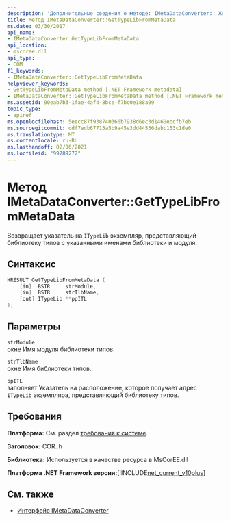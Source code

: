 ```yaml
---
description: 'Дополнительные сведения о методе: IMetaDataConverter:: Жеттипелибфромметадата'
title: Метод IMetaDataConverter::GetTypeLibFromMetaData
ms.date: 03/30/2017
api_name:
- IMetaDataConverter.GetTypeLibFromMetaData
api_location:
- mscoree.dll
api_type:
- COM
f1_keywords:
- IMetaDataConverter::GetTypeLibFromMetaData
helpviewer_keywords:
- GetTypeLibFromMetaData method [.NET Framework metadata]
- IMetaDataConverter::GetTypeLibFromMetaData method [.NET Framework metadata]
ms.assetid: 90eab7b3-1fae-4af4-8bce-f7bc0e188a99
topic_type:
- apiref
ms.openlocfilehash: 5eecc87f938740366b7938d6ec3d1460ebcfb7eb
ms.sourcegitcommit: ddf7edb67715a5b9a45e3dd44536dabc153c1de0
ms.translationtype: MT
ms.contentlocale: ru-RU
ms.lasthandoff: 02/06/2021
ms.locfileid: "99789272"
---
```

# <a name="imetadataconvertergettypelibfrommetadata-method"></a>Метод IMetaDataConverter::GetTypeLibFromMetaData

Возвращает указатель на `ITypeLib` экземпляр, представляющий библиотеку типов с указанными именами библиотеки и модуля.  
  
## <a name="syntax"></a>Синтаксис  
  
```cpp  
HRESULT GetTypeLibFromMetaData (  
    [in]  BSTR     strModule,
    [in]  BSTR     strTlbName,
    [out] ITypeLib **ppITL  
);  
```  
  
## <a name="parameters"></a>Параметры  

 `strModule`  
 окне Имя модуля библиотеки типов.  
  
 `strTlbName`  
 окне Имя библиотеки типов.  
  
 `ppITL`  
 заполняет Указатель на расположение, которое получает адрес `ITypeLib` экземпляра, представляющий библиотеку типов.  
  
## <a name="requirements"></a>Требования  

 **Платформа:** См. раздел [требования к системе](../../get-started/system-requirements.md).  
  
 **Заголовок:** COR. h  
  
 **Библиотека:** Используется в качестве ресурса в MsCorEE.dll  
  
 **Платформа .NET Framework версии:**[!INCLUDE[net_current_v10plus](../../../../includes/net-current-v10plus-md.md)]  
  
## <a name="see-also"></a>См. также

- [Интерфейс IMetaDataConverter](imetadataconverter-interface.md)
